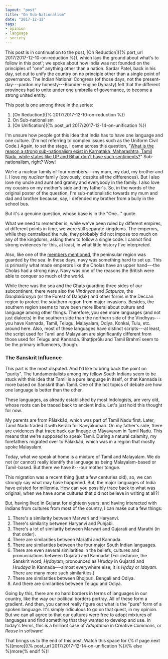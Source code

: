 ```yaml
---
layout: "post"
title: "On Sub-Nationalism"
date: "2017-12-12"
tags:
- opinion
- language
- society
---
```


This post is in continuation to the post, [On Reduction]({% port_url 2017/2017-12-10-on-reduction %}), which lays the ground about what's to follow in this post'; we spoke about how India was not founded on the principles of "one" anything other than a nation. Sardar Patel, back in his day, set out to unify the country on no principle other than a single point of governance. The Indian National Congress (of those days, not the present-day---pardon my honesty---Blunder-Engine Dynasty) felt that the different provinces had to unite under one umbrella of governance, to become a strong united entity.

This post is one among three in the series:

1. [On Reduction]({% 2017/2017-12-10-on-reduction %})
2. On Sub-nationalism
3. [On Unification]({% post_url 2017/2017-12-14-on-unification %})

I'm unsure how people got this idea that India has to have one language and one culture. (I'm not referring to complex issues such as the Uniform Civil Code.) Again, to set the stage, I came across this question, "[What is the reason a strong sub-nationalism exist in Karnataka, Maharashtra, Tamil Nadu, while states like UP and Bihar don't have such sentiments?](https://www.quora.com/What-is-the-reason-a-strong-sub-nationalism-exist-in-Karnataka-Maharashtra-Tamil-Nadu-while-states-like-UP-and-Bihar-dont-have-such-sentiments)" Sub-nationalism, right? Wow!

We're a nuclear family of four members---my mum, my dad, my brother and I. I love my _nuclear_ family (obviously, despite all the differences). But I also love my uncle and aunt and granny and everybody in the family. I also love my cousins on my mother's side and my father's. So, in the words of the original poster of the question, I'm sub-nationalistic towards my mum and dad and brother because, say, I defended my brother from a bully in the school bus.

But it's a genuine question, whose base is in the "One..." quote.

What we need to remember is, while we've been ruled by different empires, at different points in time, we were still separate kingdoms. The emperors, while they centralised the rule, they probably did not impose too much on any of the kingdoms, asking them to follow a single code. I cannot find strong evidences for this, at least, in what little history I've interpreted.

Also, like one of the [members mentioned](https://www.quora.com/What-is-the-reason-a-strong-sub-nationalism-exist-in-Karnataka-Maharashtra-Tamil-Nadu-while-states-like-UP-and-Bihar-dont-have-such-sentiments/answer/Chandini-Raj?srid=pKBV), the peninsular region was guarded by the sea. In those days, navy was something hard to set up. This is primarily what made emperors like the Cholas have an upper hand---the Cholas had a strong navy. Navy was one of the reasons the British were able to conquer so much of the world.

While there was the sea and the Ghats guarding three sides of our subcontinent, there were also the _Vindhyas_ and _Satpuras_, the _Danḍakāraṇya_ (or the Forest of Danḍak) and other forms in the Deccan region to protect the southern region from major invasions. Besides, the southern region seems to have been more liberal about culture and language among other things. Therefore, you see more languages (and not just dialects) in the southern side than the northern side of the Vindhyas---you have Kannada, Tamil, Telugu, Malayalam, Odiya, Konkai, Tulu, etc. around here. Also, most of these languages have distinct scripts---at least, the script used for Tamil and Malayalam are significantly different from those used for Telugu and Kannada. Bhaṭṭiprōlu and Tamil Brahmī seem to be the primary influencers, though.

### The Sanskrit Influence

This part is the most disputed. And I'd like to bring back the point on "purity". The fundamentalists among my fellow South Indians seem to be stuck with this idea that Tamil is a pure language in itself, or that Kannada is more based on Sanskrit than Tamil. One of the hot topics of debate are how one language is better than the other.

These languages, as already established by most Indologists, are very old, whose roots can be traced back to ancient India. Let's just hold this thought for now.

My parents are from Pālakkād, which was part of Tamil Nadu first. Later, Tamil Nadu traded it with Kerala for Kanyākumari. On my father's side, there are evidences that trace back our lineage to Māyavaram in Tamil Nadu. This means that we're supposed to speak Tamil. During a natural calamity, my forefathers migrated over to Pālakkād, which was in a region that mostly spoke Malayalam.

Today, what we speak at home is a mixture of Tamil and Malayalam. We do not (or cannot) really identify the language as being Malayalam-based or Tamil-based. But there we have it---our mother tongue.

This migration was a recent thing (just a few centuries old), so, we can strongly say what may have happened. But, the major languages of India have existed for millennia. How can you possibly trace back to what was original, when we have some cultures that did not believe in writing at all?!

But, having lived in Gujarat for eighteen years, and having interacted with Indians from cultures from most of the country, I can make out a few things:

1. There's a similarity between Marwari and Haryanvi.
2. There's similarity between Haryanvi and Punjabi.
3. There's a lot of similarity between Marwari and Gujarati and Marathi (in that order).
4. There are similarities between Marathi and Kannada.
5. There are similarities between the four major South Indian languages.
6. There are even several similarities in the beliefs, cultures and pronunciations between Gujarati and Kannada! (For instance, the Sanskrit word, _Hr̥dayam_, pronounced as _Hruday_ in Gujarati and _Hrudaya_ in Kannada---almost everywhere else, it is _Hr̥day_ or _Idayam_. There are many more such similarities.)
7. There are similarities between Bhojpuri, Bengali and Odiya.
8. And there are similarities between Telugu and Odiya.

Going by this, there are no hard borders in terms of languages in our country, like the way our political borders portray. All of these form a gradient. And then, you cannot really figure out what is the "pure" form of a spoken language. It's simply ridiculous to go on that quest, in my opinion. But we can all agree to that our cultures were free to adopt mixtures of languages and find something that they wanted to develop and use. In today's terms, this is a brilliant case of _Adaptation_ in Creative Commons, or _Reuse_ in software!

That brings us to the end of this post. Watch this space for {% if page.next %}[more]({% post_url 2017/2017-12-14-on-unification %}){% else %}more{% endif %}!
